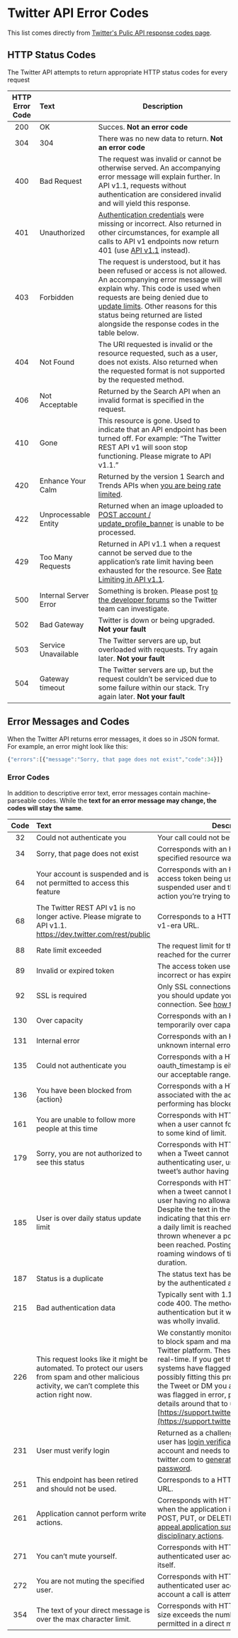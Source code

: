 # Twitter API Error Codes

This list comes directly from [Twitter's Pulic API response codes page](https://dev.twitter.com/overview/api/response-codes).

## HTTP Status Codes
The Twitter API attempts to return appropriate HTTP status codes for every request

| HTTP Error Code  | Text    | Description  |
| :-------------: |:-------------| ------------|
| 200 | OK | Succes.  **Not an error code** |
| 304 | 304 | There was no new data to return.  **Not an error code** |
| 400 | Bad Request | The request was invalid or cannot be otherwise served. An accompanying error message will explain further. In API v1.1, requests without authentication are considered invalid and will yield this response. |
| 401 | Unauthorized | [Authentication credentials](https://dev.twitter.com/oauth) were missing or incorrect. Also returned in other circumstances, for example all calls to API v1 endpoints now return 401 (use [API v1.1](https://dev.twitter.com/rest/public) instead). |
| 403 | Forbidden | The request is understood, but it has been refused or access is not allowed. An accompanying error message will explain why. This code is used when requests are being denied due to [update limits](https://support.twitter.com/articles/15364-about-twitter-limits-update-api-dm-and-following). Other reasons for this status being returned are listed alongside the response codes in the table below. |
| 404 | Not Found | The URI requested is invalid or the resource requested, such as a user, does not exists. Also returned when the requested format is not supported by the requested method. |
| 406 | Not Acceptable | Returned by the Search API when an invalid format is specified in the request. |
| 410 | Gone | This resource is gone. Used to indicate that an API endpoint has been turned off. For example: “The Twitter REST API v1 will soon stop functioning. Please migrate to API v1.1.” |
| 420 | Enhance Your Calm | Returned by the version 1 Search and Trends APIs when [you are being rate limited](https://dev.twitter.com/rest/public/rate-limiting). |
| 422 | Unprocessable Entity | Returned when an image uploaded to [POST account / update_profile_banner](https://dev.twitter.com/rest/reference/post/account/update_profile_banner) is unable to be processed. |
| 429 | Too Many Requests | Returned in API v1.1 when a request cannot be served due to the application’s rate limit having been exhausted for the resource. See [Rate Limiting in API v1.1](https://dev.twitter.com/rest/public/rate-limiting). |
| 500 | Internal Server Error | Something is broken. Please post [to the developer forums](https://twittercommunity.com/) so the Twitter team can investigate. |
| 502 | Bad Gateway | Twitter is down or being upgraded. **Not your fault**|
| 503 | Service Unavailable | The Twitter servers are up, but overloaded with requests. Try again later. **Not your fault**|
| 504 | Gateway timeout | The Twitter servers are up, but the request couldn’t be serviced due to some failure within our stack. Try again later. **Not your fault** |

## Error Messages and Codes
When the Twitter API returns error messages, it does so in JSON format. For example, an error might look like this:
```js
{"errors":[{"message":"Sorry, that page does not exist","code":34}]}
```

### Error Codes
In addition to descriptive error text, error messages contain machine-parseable codes. While the **text for an error message may change, the codes will stay the same**.

| Code | Text | Description |
| :---------------------: |:-------------| ------------|
| 32 | Could not authenticate you | Your call could not be completed as dialed.|
| 34 | Sorry, that page does not exist | Corresponds with an HTTP 404 - the specified resource was not found.|
| 64 | Your account is suspended and is not permitted to access this feature | Corresponds with an HTTP 403 — the access token being used belongs to a suspended user and they can’t complete the action you’re trying to take. |
| 68 | The Twitter REST API v1 is no longer active. Please migrate to API v1.1. https://dev.twitter.com/rest/public | Corresponds to a HTTP request to a retired v1-era URL.|
| 88 | Rate limit exceeded | The request limit for this resource has been reached for the current rate limit window.|
| 89 | Invalid or expired token | The access token used in the request is incorrect or has expired. Used in API v1.1|
| 92 | SSL is required | Only SSL connections are allowed in the API, you should update your request to a secure connection. See [how to connect using SSL](https://dev.twitter.com/overview/api/ssl)|
| 130 | Over capacity | Corresponds with an HTTP 503 - Twitter is temporarily over capacity.|
| 131 | Internal error | Corresponds with an HTTP 500 - An unknown internal error occurred.|
| 135 | Could not authenticate you | Corresponds with a HTTP 401 - Your oauth_timestamp is either ahead or behind our acceptable range.|
| 136 | You have been blocked from {action} | Corresponds with a HTTP 401 - The user associated with the action you are performing has blocked you.|
| 161 | You are unable to follow more people at this time | Corresponds with HTTP 403 — thrown when a user cannot follow another user due to some kind of limit.|
| 179 | Sorry, you are not authorized to see this status | Corresponds with HTTP 403 — thrown when a Tweet cannot be viewed by the authenticating user, usually due to the tweet’s author having protected their tweets.|
| 185 | User is over daily status update limit | Corresponds with HTTP 403 — thrown when a tweet cannot be posted due to the user having no allowance remaining to post. Despite the text in the error message indicating that this error is only thrown when a daily limit is reached, this error will be thrown whenever a posting limitation has been reached. Posting allowances have roaming windows of time of unspecified duration.|
| 187 | Status is a duplicate | The status text has been Tweeted already by the authenticated account.|
| 215 | Bad authentication data	| Typically sent with 1.1 responses with HTTP code 400. The method requires authentication but it was not presented or was wholly invalid.|
| 226 | This request looks like it might be automated. To protect our users from spam and other malicious activity, we can’t complete this action right now. | We constantly monitor and adjust our filters to block spam and malicious activity on the Twitter platform. These systems are tuned in real-time. If you get this response our systems have flagged the Tweet or DM as possibly fitting this profile. If you feel that the Tweet or DM you attempted to create was flagged in error, please report the details around that to us by filing a ticket at [https://support.twitter.com/forms/platform](https://support.twitter.com/forms/platform).|
| 231 | User must verify login | Returned as a challenge in [xAuth](https://dev.twitter.com/oauth/xauth) when the user has [login verification](https://dev.twitter.com/oauth/xauth#2fa) enabled on their account and needs to be directed to twitter.com to [generate a temporary password](https://twitter.com/settings/applications).|
| 251 | This endpoint has been retired and should not be used. | Corresponds to a HTTP request to a retired URL.|
| 261 | Application cannot perform write actions. | Corresponds with HTTP 403 — thrown when the application is restricted from POST, PUT, or DELETE actions. See [How to appeal application suspension and other disciplinary actions](https://support.twitter.com/articles/72585).|
| 271 | You can’t mute yourself. | Corresponds with HTTP 403. The authenticated user account cannot mute itself.|
| 272 | You are not muting the specified user. | Corresponds with HTTP 403. The authenticated user account is not muting the account a call is attempting to unmute.|
| 354 | The text of your direct message is over the max character limit. | Corresponds with HTTP 403. The message size exceeds the number of characters permitted in a direct message.|
